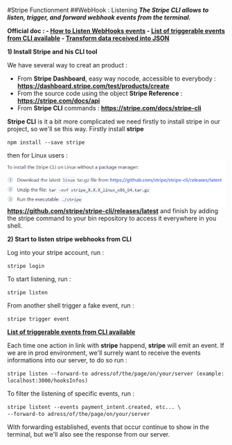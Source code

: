 #Stripe Functionment
##WebHook : Listening
***The Stripe CLI allows to listen, trigger, and forward webhook events from the terminal.*** 

**Official doc :
    - [How to Listen WebHooks events](https://stripe.com/docs/stripe-cli/webhooks#predefined-endpoints)
    - [List of triggerable events from CLI available](https://github.com/stripe/stripe-cli/wiki/trigger-command#supported-events)
    - [Transform data received into JSON](https://stedolan.github.io/jq/tutorial/)**

**1) Install Stripe and his CLI tool**

We have several way to creat an product :
- From **Stripe Dashboard**, easy way nocode, accessible to everybody : **https://dashboard.stripe.com/test/products/create**
- From the source code using the object **Stripe Reference** : **https://stripe.com/docs/api**
- From **Stripe CLI** commands : **https://stripe.com/docs/stripe-cli**

**Stripe CLI** is it a bit more complicated we need firstly to install stripe in our project, so we'll se this way. Firstly install **stripe**
    
    npm install --save stripe

then for Linux users :
![Alt text](doc/linux.png?raw=true 'Title')
**https://github.com/stripe/stripe-cli/releases/latest**
and finish by adding the stripe command to your bin repository to access it everywhere in you shell.


**2) Start to listen stripe webhooks from CLI**

Log into your stripe account, run :

    stripe login

To start listening, run :
        
    stripe listen

From another shell trigger a fake event, run  : 

    stripe trigger event 
**[List of triggerable events from CLI available](https://github.com/stripe/stripe-cli/wiki/trigger-command#supported-events)**

Each time one action in link with **stripe** happend, **stripe** will emit an event. If we are in prod environment, we'll surrely want to receive the events informations into our server, to do so run :

    stripe listen --forward-to adress/of/the/page/on/your/server (example: localhost:3000/hooksInfos)

To filter the listening of specific events, run : 

    stripe listent --events payment_intent.created, etc... \
    --forward-to adress/of/the/page/on/your/server

With forwarding established, events that occur continue to show in the terminal, but we'll also see the response from our server.

 
